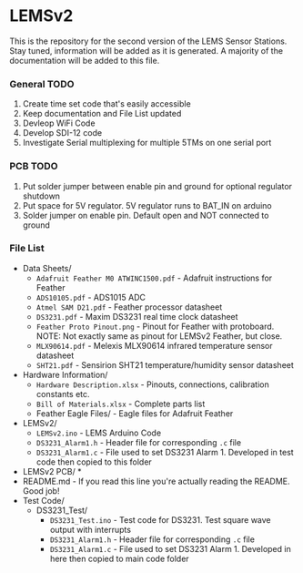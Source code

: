 # LEMSv2
This is the repository for the second version of the LEMS Sensor Stations. Stay tuned, information will be added as it is generated. A majority of the documentation will be added to this file.

### General TODO
1. Create time set code that's easily accessible
2. Keep documentation and File List updated
3. Devleop WiFi Code
4. Develop SDI-12 code
5. Investigate Serial multiplexing for multiple 5TMs on one serial port

### PCB TODO
1. Put solder jumper between enable pin and ground for optional regulator shutdown
2. Put space for 5V regulator. 5V regulator runs to BAT_IN on arduino
3. Solder jumper on enable pin. Default open and NOT connected to ground


### File List
* Data Sheets/
	* `Adafruit Feather M0 ATWINC1500.pdf` - Adafruit instructions for Feather
	* `ADS10105.pdf` - ADS1015 ADC
	* `Atmel SAM D21.pdf` - Feather processor datasheet
	* `DS3231.pdf` - Maxim DS3231 real time clock datasheet
	* `Feather Proto Pinout.png` - Pinout for Feather with protoboard. NOTE: Not exactly same as pinout for LEMSv2 Feather, but close.
	* `MLX90614.pdf` - Melexis MLX90614 infrared temperature sensor datasheet
	* `SHT21.pdf` - Sensirion SHT21 temperature/humidity sensor datasheet
* Hardware Information/
	* `Hardware Description.xlsx` - Pinouts, connections, calibration constants etc.
	* `Bill of Materials.xlsx`	- Complete parts list
	* Feather Eagle Files/ - Eagle files for Adafruit Feather
* LEMSv2/
	* `LEMSv2.ino` - LEMS Arduino Code
	* `DS3231_Alarm1.h` - Header file for corresponding `.c` file
	* `DS3231_Alarm1.c` - File used to set DS3231 Alarm 1. Developed in test code then copied to this folder
* LEMSv2 PCB/
	* 
* README.md - If you read this line you're actually reading the README. Good job!
* Test Code/
	* DS3231_Test/
		* `DS3231_Test.ino` - Test code for DS3231. Test square wave output with interrupts
		* `DS3231_Alarm1.h` - Header file for corresponding `.c` file
		* `DS3231_Alarm1.c` - File used to set DS3231 Alarm 1. Developed in here then copied to main code folder
	
